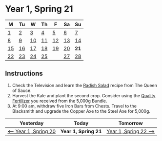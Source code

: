 # Year 1, Spring 21

| M                          | Tu                        | W                         | Th                        | F                         | Sa                        | Su                        |
| -------------------------- | ------------------------- | ------------------------- | ------------------------- |-------------------------- | ------------------------- | ------------------------- |
| [1](year-1-spring-1.md)    | [2](year-1-spring-2.md)   | [3](year-1-spring-3.md)   | [4](year-1-spring-4.md)   | [5](year-1-spring-5.md)   | [6](year-1-spring-6.md)   | [7](year-1-spring-7.md)   |
| [8](year-1-spring-8.md)    | [9](year-1-spring-9.md)   | [10](year-1-spring-10.md) | [11](year-1-spring-11.md) | [12](year-1-spring-12.md) | [13](year-1-spring-13.md) | [14](year-1-spring-14.md) |
| [15](year-1-spring-15.md)  | [16](year-1-spring-16.md) | [17](year-1-spring-17.md) | [18](year-1-spring-18.md) | [19](year-1-spring-19.md) | [20](year-1-spring-20.md) | **21**                    |
| [22](year-1-spring-22.md)  | [23](year-1-spring-23.md) | [24](year-1-spring-24.md) | [25](year-1-spring-25.md) |                           | [27](year-1-spring-27.md) | [28](year-1-spring-28.md) |

## Instructions

1. Check the Television and learn the [Radish Salad](https://stardewvalleywiki.com/Radish_Salad) recipe from The Queen of Sauce.
2. Harvest the Kale and plant the second crop. Consider using the [Quality Fertilizer](https://stardewvalleywiki.com/Quality_Fertilizer) you received from the 5,000g Bundle.
3. At 9:00 am, withdraw five Iron Bars from Chests. Travel to the Blacksmith and upgrade the Copper Axe to the Steel Axe for 5,000g.

| Yesterday                                   | Today                 | Tomorrow                                    |
| ------------------------------------------- | --------------------- | ------------------------------------------- |
| [⟵ Year 1, Spring 20](year-1-spring-20.md) | **Year 1, Spring 21** | [Year 1, Spring 22 ⟶](year-1-spring-22.md) |
